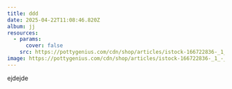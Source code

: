 ```yaml
---
title: ddd
date: 2025-04-22T11:08:46.820Z
album: jj
resources:
  - params:
      cover: false
    src: https://pottygenius.com/cdn/shop/articles/istock-166722836-_1_-_converted_-1.jpg?v=1582151761
image: https://pottygenius.com/cdn/shop/articles/istock-166722836-_1_-_converted_-1.jpg?v=1582151761
---
```

e﻿jdejde